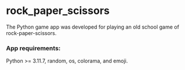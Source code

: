 # rock_paper_scissors

The Python game app was developed for playing an old school game of rock-paper-scissors.

### App requirements:
Python >= 3.11.7, random, os, colorama, and emoji.
